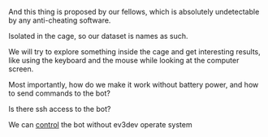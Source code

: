 And this thing is proposed by our fellows, which is absolutely undetectable by any anti-cheating software.

Isolated in the cage, so our dataset is names as such.

We will try to explore something inside the cage and get interesting results, like using the keyboard and the mouse while looking at the computer screen.

Most importantly, how do we make it work without battery power, and how to send commands to the bot?

Is there ssh access to the bot?

We can [control](https://github.com/ChristophGaukel/ev3-python3) the bot without ev3dev operate system